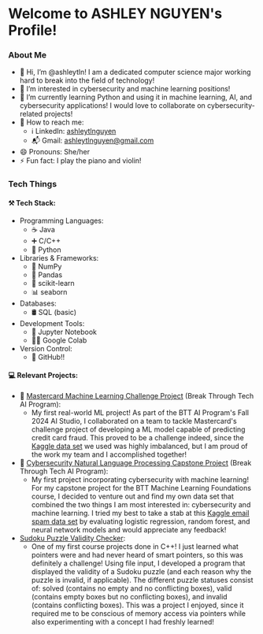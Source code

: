 # Welcome to ASHLEY NGUYEN's Profile!

### About Me
- 👋 Hi, I’m @ashleytln! I am a dedicated computer science major working hard to break into the field of technology!
- 👀 I’m interested in cybersecurity and machine learning positions!
- 🎯 I’m currently learning Python and using it in machine learning, AI, and cybersecurity applications! I would love to collaborate on cybersecurity-related projects!
- 💞️ How to reach me:
  - ℹ️ LinkedIn: [ashleytlnguyen](https://www.linkedin.com/in/ashleytlnguyen)
  - 📬 Gmail: [ashleytlnguyen@gmail.com](ashleytlnguyen@gmail.com)
- 😄 Pronouns: She/her
- ⚡ Fun fact: I play the piano and violin!

### Tech Things
#### ⚒️ Tech Stack:
- Programming Languages:
  - ☕ Java
  - ➕ C/C++
  - 🐍 Python
- Libraries & Frameworks:
  - 🔢 NumPy
  - 🐼 Pandas
  - 🥽 scikit-learn
  - 📊 seaborn
- Databases:
  - 🛢️ SQL (basic)
- Development Tools:
  - 📓 Jupyter Notebook
  - 🤝🏻 Google Colab
- Version Control:
  - 🌱 GitHub!!

#### 💻 Relevant Projects:
  - 💸 [Mastercard Machine Learning Challenge Project](https://github.com/Anas10202/mastercard_fraud_detection) (Break Through Tech AI Program):
    - My first real-world ML project! As part of the BTT AI Program's Fall 2024 AI Studio, I collaborated on a team to tackle Mastercard's challenge project of developing a ML model capable of predicting credit card fraud. This proved to be a challenge indeed, since the [Kaggle data set](https://www.kaggle.com/datasets/kartik2112/fraud-detection) we used was highly imbalanced, but I am proud of the work my team and I accomplished together!
  - 📧 [Cybersecurity Natural Language Processing Capstone Project](https://github.com/ashleytln/BTT-AI-ML-Foundations/tree/main/Final-Project-NLP-Email-Spam) (Break Through Tech AI Program):
    - My first project incorporating cybersecurity with machine learning! For my capstone project for the BTT Machine Learning Foundations course, I decided to venture out and find my own data set that combined the two things I am most interested in: cybersecurity and machine learning. I tried my best to take a stab at this [Kaggle email spam data set](https://www.kaggle.com/datasets/nitishabharathi/email-spam-dataset) by evaluating logistic regression, random forest, and neural network models and would appreciate any feedback!
  - [Sudoku Puzzle Validity Checker](https://github.com/ashleytln/computer-science-i-projects/blob/main/Project2/SudokuPuzzleValidityChecker_SmartPtr.cpp):
    - One of my first course projects done in C++! I just learned what pointers were and had never heard of smart pointers, so this was definitely a challenge! Using file input, I developed a program that displayed the validity of a Sudoku puzzle (and each reason why the puzzle is invalid, if applicable). The different puzzle statuses consist of: solved (contains no empty and no conflicting boxes), valid (contains empty boxes but no conflicting boxes), and invalid (contains conflicting boxes). This was a project I enjoyed, since it required me to be conscious of memory access via pointers while also experimenting with a concept I had freshly learned!
<!---
ashleytln/ashleytln is a ✨ special ✨ repository because its `README.md` (this file) appears on your GitHub profile.
You can click the Preview link to take a look at your changes.
--->
